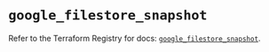 # `google_filestore_snapshot`

Refer to the Terraform Registry for docs: [`google_filestore_snapshot`](https://registry.terraform.io/providers/hashicorp/google-beta/5.41.0/docs/resources/google_filestore_snapshot).
